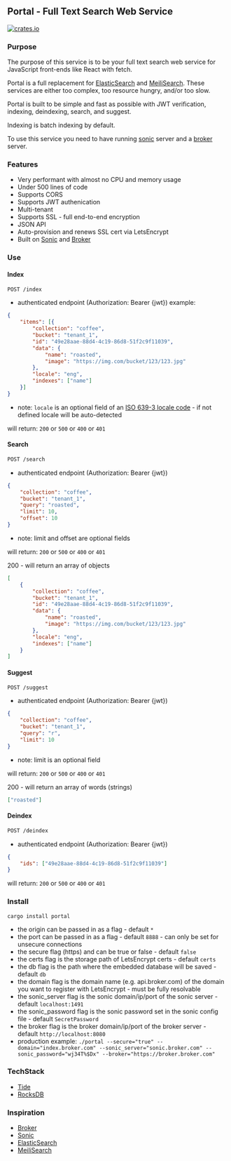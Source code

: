 ## Portal - Full Text Search Web Service

[![crates.io](https://meritbadge.herokuapp.com/portal)](https://crates.io/crates/portal)

### Purpose

The purpose of this service is to be your full text search web service for JavaScript front-ends like React with fetch.

Portal is a full replacement for [ElasticSearch](https://www.elastic.co/) and [MeiliSearch](https://github.com/meilisearch/MeiliSearch). These services are either too complex, too resource hungry, and/or too slow.

Portal is built to be simple and fast as possible with JWT verification, indexing, deindexing, search, and suggest. 

Indexing is batch indexing by default.

To use this service you need to have running [sonic](https://crates.io/crates/sonic-server) server and a [broker](https://crates.io/crates/broker) server.

### Features

* Very performant with almost no CPU and memory usage
* Under 500 lines of code
* Supports CORS
* Supports JWT authenication
* Multi-tenant
* Supports SSL - full end-to-end encryption
* JSON API
* Auto-provision and renews SSL cert via LetsEncrypt
* Built on [Sonic](https://crates.io/crates/sonic-server) and [Broker](https://crates.io/crates/broker)

### Use

#### Index

```html
POST /index
```
- authenticated endpoint (Authorization: Bearer {jwt})
example:
```json
{
    "items": [{
        "collection": "coffee", 
        "bucket": "tenant_1", 
        "id": "49e28aae-88d4-4c19-86d8-51f2c9f11039", 
        "data": {
            "name": "roasted",
            "image": "https://img.com/bucket/123/123.jpg"
        },
        "locale": "eng",
        "indexes": ["name"]
    }]
}
```
- note: `locale` is an optional field of an [ISO 639-3 locale code](https://iso639-3.sil.org/code_tables/639/data) - if not defined locale will be auto-detected

will return: `200` or `500` or `400` or `401`

#### Search

```html
POST /search
```
- authenticated endpoint (Authorization: Bearer {jwt})
```json
{
    "collection": "coffee", 
    "bucket": "tenant_1", 
    "query": "roasted",
    "limit": 10,
    "offset": 10
}
```
- note: limit and offset are optional fields

will return: `200` or `500` or `400` or `401`

200 - will return an array of objects
```json
[
    {
        "collection": "coffee", 
        "bucket": "tenant_1", 
        "id": "49e28aae-88d4-4c19-86d8-51f2c9f11039", 
        "data": {
            "name": "roasted",
            "image": "https://img.com/bucket/123/123.jpg"
        },
        "locale": "eng",
        "indexes": ["name"]
    }
]
```

#### Suggest

```html
POST /suggest
```
- authenticated endpoint (Authorization: Bearer {jwt})
```json
{
    "collection": "coffee", 
    "bucket": "tenant_1", 
    "query": "r",
    "limit": 10
}
```
- note: limit is an optional field

will return: `200` or `500` or `400` or `401`

200 - will return an array of words (strings)
```json
["roasted"]
```

#### Deindex

```html
POST /deindex
```
- authenticated endpoint (Authorization: Bearer {jwt})
```json
{
    "ids": ["49e28aae-88d4-4c19-86d8-51f2c9f11039"]
}
```

will return: `200` or `500` or `400` or `401`

### Install

``` cargo install portal ```

- the origin can be passed in as a flag - default `*`
- the port can be passed in as a flag - default `8888` - can only be set for unsecure connections
- the secure flag (https) and can be true or false - default `false`
- the certs flag is the storage path of LetsEncrypt certs - default `certs`
- the db flag is the path where the embedded database will be saved - default `db`
- the domain flag is the domain name (e.g. api.broker.com) of the domain you want to register with LetsEncrypt - must be fully resolvable 
- the sonic_server flag is the sonic domain/ip/port of the sonic server - default `localhost:1491`
- the sonic_password flag is the sonic password set in the sonic config file - default `SecretPassword`
- the broker flag is the broker domain/ip/port of the broker server - default `http://localhost:8080`
- production example: `./portal --secure="true" --domain="index.broker.com" --sonic_server="sonic.broker.com" --sonic_password="wj34T%$Dx" --broker="https://broker.broker.com"`

### TechStack

* [Tide](https://crates.io/crates/tide)
* [RocksDB](https://crates.io/crates/rocksdb)

### Inspiration

* [Broker](https://crates.io/crates/broker)
* [Sonic](https://crates.io/crates/sonic-server)
* [ElasticSearch](https://www.elastic.co/)
* [MeiliSearch](https://github.com/meilisearch/MeiliSearch)
